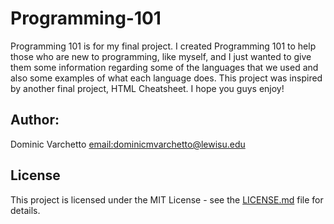 # Programming-101
Programming 101 is for my final project. I created Programming 101 to help those who are new to
programming, like myself, and I just wanted to give them some information regarding some of the languages
that we used and also some examples of what each language does. This project was inspired by another final
project, HTML Cheatsheet. I hope you guys enjoy! 

## Author:
Dominic Varchetto [email:dominicmvarchetto@lewisu.edu](mailto:dominicmvarchetto@lewisu.edu)

## License
This project is licensed under the MIT License - see the [LICENSE.md](LICENSE) file for details. 



